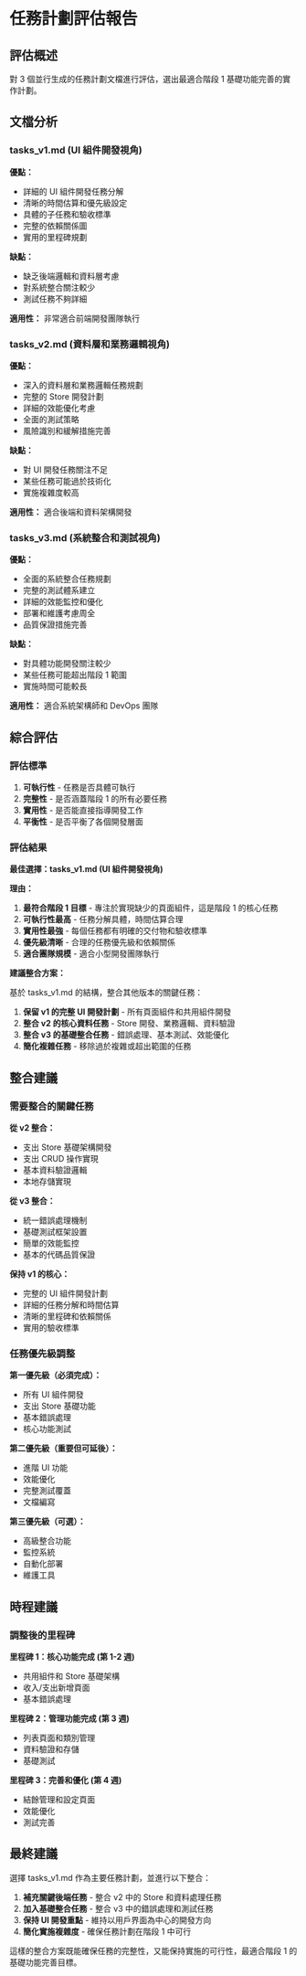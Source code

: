 # 任務計劃評估報告

## 評估概述
對 3 個並行生成的任務計劃文檔進行評估，選出最適合階段 1 基礎功能完善的實作計劃。

## 文檔分析

### tasks_v1.md (UI 組件開發視角)
**優點：**
- 詳細的 UI 組件開發任務分解
- 清晰的時間估算和優先級設定
- 具體的子任務和驗收標準
- 完整的依賴關係圖
- 實用的里程碑規劃

**缺點：**
- 缺乏後端邏輯和資料層考慮
- 對系統整合關注較少
- 測試任務不夠詳細

**適用性：** 非常適合前端開發團隊執行

### tasks_v2.md (資料層和業務邏輯視角)
**優點：**
- 深入的資料層和業務邏輯任務規劃
- 完整的 Store 開發計劃
- 詳細的效能優化考慮
- 全面的測試策略
- 風險識別和緩解措施完善

**缺點：**
- 對 UI 開發任務關注不足
- 某些任務可能過於技術化
- 實施複雜度較高

**適用性：** 適合後端和資料架構開發

### tasks_v3.md (系統整合和測試視角)
**優點：**
- 全面的系統整合任務規劃
- 完整的測試體系建立
- 詳細的效能監控和優化
- 部署和維護考慮周全
- 品質保證措施完善

**缺點：**
- 對具體功能開發關注較少
- 某些任務可能超出階段 1 範圍
- 實施時間可能較長

**適用性：** 適合系統架構師和 DevOps 團隊

## 綜合評估

### 評估標準
1. **可執行性** - 任務是否具體可執行
2. **完整性** - 是否涵蓋階段 1 的所有必要任務
3. **實用性** - 是否能直接指導開發工作
4. **平衡性** - 是否平衡了各個開發層面

### 評估結果

**最佳選擇：tasks_v1.md (UI 組件開發視角)**

**理由：**
1. **最符合階段 1 目標** - 專注於實現缺少的頁面組件，這是階段 1 的核心任務
2. **可執行性最高** - 任務分解具體，時間估算合理
3. **實用性最強** - 每個任務都有明確的交付物和驗收標準
4. **優先級清晰** - 合理的任務優先級和依賴關係
5. **適合團隊規模** - 適合小型開發團隊執行

**建議整合方案：**

基於 tasks_v1.md 的結構，整合其他版本的關鍵任務：

1. **保留 v1 的完整 UI 開發計劃** - 所有頁面組件和共用組件開發
2. **整合 v2 的核心資料任務** - Store 開發、業務邏輯、資料驗證
3. **整合 v3 的基礎整合任務** - 錯誤處理、基本測試、效能優化
4. **簡化複雜任務** - 移除過於複雜或超出範圍的任務

## 整合建議

### 需要整合的關鍵任務

**從 v2 整合：**
- 支出 Store 基礎架構開發
- 支出 CRUD 操作實現
- 基本資料驗證邏輯
- 本地存儲實現

**從 v3 整合：**
- 統一錯誤處理機制
- 基礎測試框架設置
- 簡單的效能監控
- 基本的代碼品質保證

**保持 v1 的核心：**
- 完整的 UI 組件開發計劃
- 詳細的任務分解和時間估算
- 清晰的里程碑和依賴關係
- 實用的驗收標準

### 任務優先級調整

**第一優先級（必須完成）：**
- 所有 UI 組件開發
- 支出 Store 基礎功能
- 基本錯誤處理
- 核心功能測試

**第二優先級（重要但可延後）：**
- 進階 UI 功能
- 效能優化
- 完整測試覆蓋
- 文檔編寫

**第三優先級（可選）：**
- 高級整合功能
- 監控系統
- 自動化部署
- 維護工具

## 時程建議

### 調整後的里程碑

**里程碑 1：核心功能完成 (第 1-2 週)**
- 共用組件和 Store 基礎架構
- 收入/支出新增頁面
- 基本錯誤處理

**里程碑 2：管理功能完成 (第 3 週)**
- 列表頁面和類別管理
- 資料驗證和存儲
- 基礎測試

**里程碑 3：完善和優化 (第 4 週)**
- 結餘管理和設定頁面
- 效能優化
- 測試完善

## 最終建議

選擇 tasks_v1.md 作為主要任務計劃，並進行以下整合：

1. **補充關鍵後端任務** - 整合 v2 中的 Store 和資料處理任務
2. **加入基礎整合任務** - 整合 v3 中的錯誤處理和測試任務
3. **保持 UI 開發重點** - 維持以用戶界面為中心的開發方向
4. **簡化實施複雜度** - 確保任務計劃在階段 1 中可行

這樣的整合方案既能確保任務的完整性，又能保持實施的可行性，最適合階段 1 的基礎功能完善目標。
